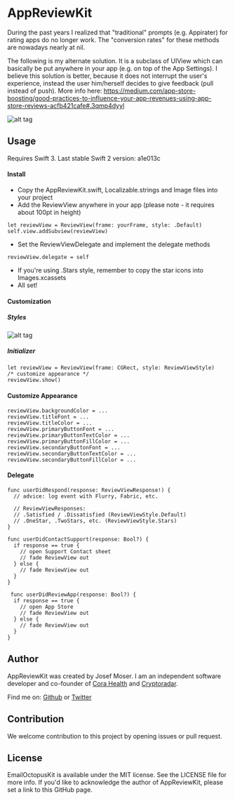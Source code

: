 # AppReviewKit

During the past years I realized that "traditional" prompts (e.g. Appirater) for rating apps do no longer work. The "conversion rates" for these methods are nowadays nearly at nil.

The following is my alternate solution. It is a subclass of UIView which can basically be put anywhere in your app (e.g. on top of the App Settings). I believe this solution is better, because it does not interrupt the user's experience, instead the user him/herself decides to give feedback (pull instead of push). More info here: https://medium.com/app-store-boosting/good-practices-to-influence-your-app-revenues-using-app-store-reviews-acfb421cafe#.3qmp4dyyl

![alt tag](http://s14.postimg.org/o2y1jl3sx/App_Review_Kit_Actions_Sketch.png)

## Usage

Requires Swift 3. Last stable Swift 2 version: a1e013c

#### Install
- Copy the AppReviewKit.swift, Localizable.strings and Image files into your project
- Add the ReviewView anywhere in your app (please note - it requires about 100pt in height)  
```
let reviewView = ReviewView(frame: yourFrame, style: .Default)
self.view.addSubview(reviewView)
```
- Set the ReviewViewDelegate and implement the delegate methods  
```
reviewView.delegate = self
```
- If you're using .Stars style, remember to copy the star icons into Images.xcassets
- All set!

#### Customization
##### Styles

![alt tag](http://s13.postimg.org/iaaeljcx3/App_Review_Kit_Styles_Sketch.png)

##### Initializer
```
let reviewView = ReviewView(frame: CGRect, style: ReviewViewStyle)
/* customize appearance */
reviewView.show()
```
#### Customize Appearance
```
reviewView.backgroundColor = ...
reviewView.titleFont = ...
reviewView.titleColor = ...
reviewView.primaryButtonFont = ...
reviewView.primaryButtonTextColor = ...
reviewView.primaryButtonFillColor = ...
reviewView.secondaryButtonFont = ...
reviewView.secondaryButtonTextColor = ...
reviewView.secondaryButtonFillColor = ...
```
#### Delegate
```
func userDidRespond(response: ReviewViewResponse!) {
  // advice: log event with Flurry, Fabric, etc.
  
  // ReviewViewResponses: 
  // .Satisfied / .Dissatisfied (ReviewViewStyle.Default)
  // .OneStar, .TwoStars, etc. (ReviewViewStyle.Stars)
}

func userDidContactSupport(response: Bool?) {
  if response == true {
    // open Support Contact sheet
    // fade ReviewView out
  } else {
    // fade ReviewView out
  }
}

 func userDidReviewApp(response: Bool?) {
  if response == true {
    // open App Store
    // fade ReviewView out
  } else {
    // fade ReviewView out
  }
}
```

## Author

AppReviewKit was created by Josef Moser. I am an independent software developer and co-founder of [Cora Health](https://www.cora.health/) and [Cryptoradar](https://cryptoradar.co).

Find me on: [Github](https://github.com/caloon/) or [Twitter](https://twitter.com/josef_moser)

## Contribution

We welcome contribution to this project by opening issues or pull request.

## License

EmailOctopusKit is available under the MIT license. See the LICENSE file for more info.
If you'd like to acknowledge the author of AppReviewKit, please set a link to this GitHub page.

